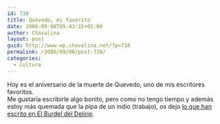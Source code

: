```yaml
---
id: 738
title: Quevedo, mi favorito
date: 2006-09-08T05:43:15+02:00
author: Chavalina
layout: post
guid: http://www.wp.chavalina.net/?p=738
permalink: /2006/09/08/post-738/
categories:
  - Cultura
---
```

Hoy es el aniversario de la muerte de Quevedo, uno de mis escritores favoritos.  
Me gustar&iacute;a escribirle algo bonito, pero como no tengo tiempo y adem&aacute;s estoy m&aacute;s quemada que la pipa de un indio (trabajo), os dejo <a href="http://elburdeldeldelirio.blogspot.com/2006/09/quebedo.html" target="_blank">lo que han escrito en El Burdel del Delirio</a>.